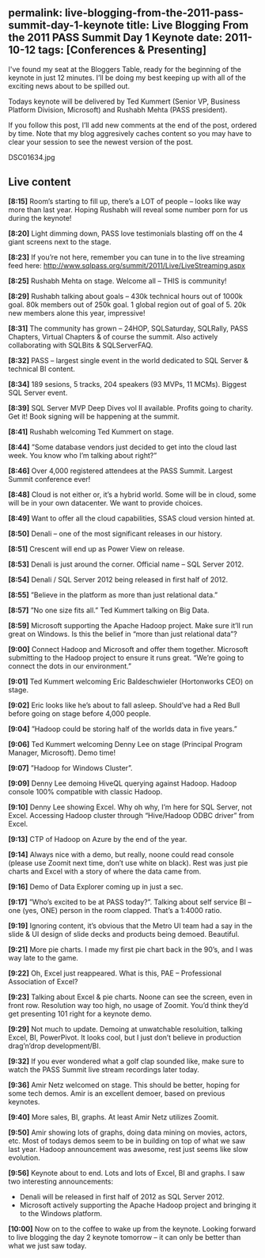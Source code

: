 permalink: live-blogging-from-the-2011-pass-summit-day-1-keynote
title: Live Blogging From the 2011 PASS Summit Day 1 Keynote
date: 2011-10-12
tags: [Conferences & Presenting]
---
I've found my seat at the Bloggers Table, ready for the beginning of the keynote in just 12 minutes. I’ll be doing my best keeping up with all of the exciting news about to be spilled out.

<!-- more -->

Todays keynote will be delivered by Ted Kummert (Senior VP, Business Platform Division, Microsoft) and Rushabh Mehta (PASS president).

If you follow this post, I’ll add new comments at the end of the post, ordered by time. Note that my blog aggresively caches content so you may have to clear your session to see the newest version of the post.

DSC01634.jpg

## Live content

**[8:15]**  Room’s starting to fill up, there’s a LOT of people – looks like way more than last year. Hoping Rushabh will reveal some number porn for us during the keynote!

**[8:20]**  Light dimming down, PASS love testimonials blasting off on the 4 giant screens next to the stage.

**[8:23]**  If you’re not here, remember you can tune in to the live streaming feed here: <a title="http://www.sqlpass.org/summit/2011/Live/LiveStreaming.aspx" href="http://www.sqlpass.org/summit/2011/Live/LiveStreaming.aspx">http://www.sqlpass.org/summit/2011/Live/LiveStreaming.aspx</a>

**[8:25]**  Rushabh Mehta on stage. Welcome all – THIS is community!

**[8:29]**  Rushabh talking about goals – 430k technical hours out of 1000k goal. 80k members out of 250k goal. 1 global region out of goal of 5. 20k new members alone this year, impressive!

**[8:31]**  The community has grown – 24HOP, SQLSaturday, SQLRally, PASS Chapters, Virtual Chapters & of course the summit. Also actively collaborating with SQLBits & SQLServerFAQ.

**[8:32]**  PASS – largest single event in the world dedicated to SQL Server & technical BI content.

**[8:34]**  189 sesions, 5 tracks, 204 speakers (93 MVPs, 11 MCMs). Biggest SQL Server event.

**[8:39]**  SQL Server MVP Deep Dives vol II available. Profits going to charity. Get it! Book signing will be happening at the summit.

**[8:41]**  Rushabh welcoming Ted Kummert on stage.

**[8:44]**  ”Some database vendors just decided to get into the cloud last week. You know who I’m talking about right?”

**[8:46]**  Over 4,000 registered attendees at the PASS Summit. Largest Summit conference ever!

**[8:48]**  Cloud is not either or, it’s a hybrid world. Some will be in cloud, some will be in your own datacenter. We want to provide choices.

**[8:49]**  Want to offer all the cloud capabilities, SSAS cloud version hinted at.

**[8:50]**  Denali – one of the most significant releases in our history.

**[8:51]**  Crescent will end up as Power View on release.

**[8:53]**  Denali is just around the corner. Official name – SQL Server 2012.

**[8:54]**  Denali / SQL Server 2012 being released in first half of 2012.

**[8:55]**  ”Believe in the platform as more than just relational data.”

**[8:57]**  ”No one size fits all.” Ted Kummert talking on Big Data.

**[8:59]**  Microsoft supporting the Apache Hadoop project. Make sure it’ll run great on Windows. Is this the belief in “more than just relational data”?

**[9:00]**  Connect Hadoop and Microsoft and offer them together. Microsoft submitting to the Hadoop project to ensure it runs great. “We’re going to connect the dots in our environment.”

**[9:01]**  Ted Kummert welcoming Eric Baldeschwieler (Hortonworks CEO) on stage.

**[9:02]**  Eric looks like he’s about to fall asleep. Should’ve had a Red Bull before going on stage before 4,000 people.

**[9:04]**  ”Hadoop could be storing half of the worlds data in five years.”

**[9:06]**  Ted Kummert welcoming Denny Lee on stage (Principal Program Manager, Microsoft). Demo time!

**[9:07]**  ”Hadoop for Windows Cluster”.

**[9:09]**  Denny Lee demoing HiveQL querying against Hadoop. Hadoop console 100% compatible with classic Hadoop.

**[9:10]**  Denny Lee showing Excel. Why oh why, I’m here for SQL Server, not Excel. Accessing Hadoop cluster through “Hive/Hadoop ODBC driver” from Excel.

**[9:13]**  CTP of Hadoop on Azure by the end of the year.

**[9:14]**  Always nice with a demo, but really, noone could read console (please use Zoomit next time, don’t use white on black). Rest was just pie charts and Excel with a story of where the data came from.

**[9:16]**  Demo of Data Explorer coming up in just a sec.

**[9:17]**  ”Who’s excited to be at PASS today?”. Talking about self service BI – one (yes, ONE) person in the room clapped. That’s a 1:4000 ratio.

**[9:19]**  Ignoring content, it’s obvious that the Metro UI team had a say in the slide & UI design of slide decks and products being demoed. Beautiful.

**[9:21]**  More pie charts. I made my first pie chart back in the 90’s, and I was way late to the game.

**[9:22]**  Oh, Excel just reappeared. What is this, PAE – Professional Association of Excel?

**[9:23]**  Talking about Excel & pie charts. Noone can see the screen, even in front row. Resolution way too high, no usage of Zoomit. You’d think they’d get presenting 101 right for a keynote demo.

**[9:29]**  Not much to update. Demoing at unwatchable resoluition, talking Excel, BI, PowerPivot. It looks cool, but I just don’t believe in production drag’n’drop development/BI.

**[9:32]**  If you ever wondered what a golf clap sounded like, make sure to watch the PASS Summit live stream recordings later today.

**[9:36]**  Amir Netz welcomed on stage. This should be better, hoping for some tech demos. Amir is an excellent demoer, based on previous keynotes.

**[9:40]**  More sales, BI, graphs. At least Amir Netz utilizes Zoomit.

**[9:50]**  Amir showing lots of graphs, doing data mining on movies, actors, etc. Most of todays demos seem to be in building on top of what we saw last year. Hadoop announcement was awesome, rest just seems like slow evolution.

**[9:56]**  Keynote about to end. Lots and lots of Excel, BI and graphs. I saw two interesting announcements:


* Denali will be released in first half of 2012 as SQL Server 2012.
* Microsoft actively supporting the Apache Hadoop project and bringing it to the Windows platform.


**[10:00]**  Now on to the coffee to wake up from the keynote. Looking forward to live blogging the day 2 keynote tomorrow – it can only be better than what we just saw today.
